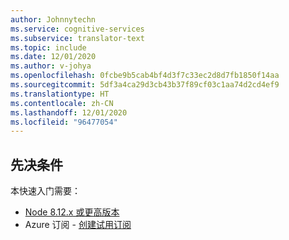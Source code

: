 ```yaml
---
author: Johnnytechn
ms.service: cognitive-services
ms.subservice: translator-text
ms.topic: include
ms.date: 12/01/2020
ms.author: v-johya
ms.openlocfilehash: 0fcbe9b5cab4bf4d3f7c33ec2d8d7fb1850f14aa
ms.sourcegitcommit: 5df3a4ca29d3cb43b37f89cf03c1aa74d2cd4ef9
ms.translationtype: HT
ms.contentlocale: zh-CN
ms.lasthandoff: 12/01/2020
ms.locfileid: "96477054"
---
```

## <a name="prerequisites"></a>先决条件

本快速入门需要：

* [Node 8.12.x 或更高版本](https://nodejs.org/en/)
* Azure 订阅 - [创建试用订阅](https://www.microsoft.com/china/azure/index.html?fromtype=cn)
